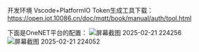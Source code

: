 开发环境
Vscode+PlatformIO
Token生成工具下载：https://open.iot.10086.cn/doc/mqtt/book/manual/auth/tool.html

下面是OneNET平台的配置：
![屏幕截图 2025-02-21 224256](https://github.com/user-attachments/assets/8bc9620b-0207-4c93-995b-538d5b7458ac)
![屏幕截图 2025-02-21 224052](https://github.com/user-attachments/assets/1cd7f0b4-4ca7-4a3a-a12e-fc056a0bcb30)
